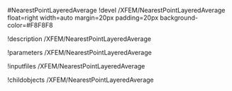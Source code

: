 <!-- MOOSE Object Documentation Stub: Remove this when content is added. -->
#NearestPointLayeredAverage
!devel /XFEM/NearestPointLayeredAverage float=right width=auto margin=20px padding=20px background-color=#F8F8F8

!description /XFEM/NearestPointLayeredAverage

!parameters /XFEM/NearestPointLayeredAverage

!inputfiles /XFEM/NearestPointLayeredAverage

!childobjects /XFEM/NearestPointLayeredAverage
